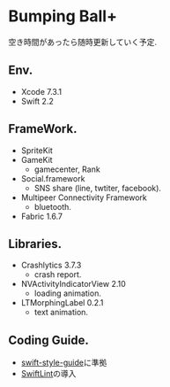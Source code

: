 # Bumping Ball+

空き時間があったら随時更新していく予定.

## Env.
* Xcode 7.3.1
* Swift 2.2

## FrameWork.
* SpriteKit
* GameKit
	* gamecenter, Rank
* Social.framework
	* SNS share (line, twtiter, facebook).
* Multipeer Connectivity Framework
	* bluetooth.
* Fabric 1.6.7

## Libraries.
* Crashlytics 3.7.3
	* crash report.
* NVActivityIndicatorView 2.10
	* loading animation.
* LTMorphingLabel 0.2.1
	* text animation.

## Coding Guide.
* [swift-style-guide](github/swift-style-guide)に準拠
* [SwiftLint](realm/SwiftLint)の導入
